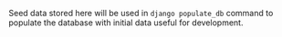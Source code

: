 Seed data stored here will be used in `django populate_db` command to populate the database with initial data useful for development.